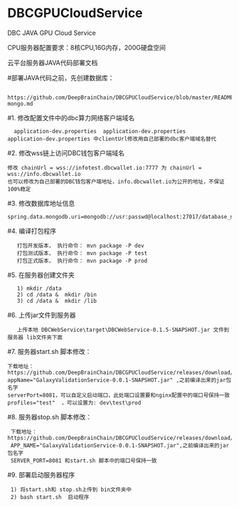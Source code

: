 # DBCGPUCloudService
DBC  JAVA GPU Cloud Service

CPU服务器配置要求：8核CPU,16G内存，200G硬盘空间


云平台服务器JAVA代码部署文档

#部署JAVA代码之前，先创建数据库：
```shell
  https://github.com/DeepBrainChain/DBCGPUCloudService/blob/master/README-mongo.md
```
#1. 修改配置文件中的dbc算力网络客户端域名
```shell
  application-dev.properties  application-dev.properties   application-dev.properties 中clientUrl修改用自己部署的dbc客户端域名替代
  ```
#2. 修改wss链上访问DBC钱包客户端域名
  ```shell
  修改 chainUrl = wss://infotest.dbcwallet.io:7777 为 chainUrl = wss://info.dbcwallet.io
  也可以修改为自己部署的DBC钱包客户端地址，info.dbcwallet.io为公开的地址，不保证100%稳定
  ```
#3. 修改数据库地址信息
  ```shell
  spring.data.mongodb.uri=mongodb://usr:passwd@localhost:27017/database_name
  ```
#4. 编译打包程序
```shell
   打包开发版本， 执行命令： mvn package -P dev
   打包测试版本， 执行命令： mvn package -P test
   打包正式版本， 执行命令： mvn package -P prod
```
#5. 在服务器创建文件夹
```shell
   1) mkdir /data
   2) cd /data &  mkdir /bin
   3) cd /data &  mkdir /lib
 ```
#6. 上传jar文件到服务器
```shell
   上传本地 DBCWebService\target\DBCWebService-0.1.5-SNAPSHOT.jar 文件到服务器 lib文件夹下面
 ```
#7. 服务器start.sh 脚本修改：
   ```shell
   下载地址：https://github.com/DeepBrainChain/DBCGPUCloudService/releases/download/v0.0.1/start.sh
   appName="GalaxyValidationService-0.0.1-SNAPSHOT.jar" ,之前编译出来的jar包名字
   serverPort=8081，可以自定义启动端口，此处端口设置要和nginx配置中的端口号保持一致
   profiles="test"  ，可以设置为: dev\test\prod
   ```
   
#8. 服务器stop.sh 脚本修改：
  ```shell
   下载地址：https://github.com/DeepBrainChain/DBCGPUCloudService/releases/download/v0.0.1/stop.sh
   APP_NAME="GalaxyValidationService-0.0.1-SNAPSHOT.jar",之前编译出来的jar包名字
   SERVER_PORT=8081 和start.sh 脚本中的端口号保持一致
   ```
#9. 部署启动服务器程序
  ```shell
   1) 将start.sh和 stop.sh上传到 bin文件夹中   
   2) bash start.sh  启动程序
   ```